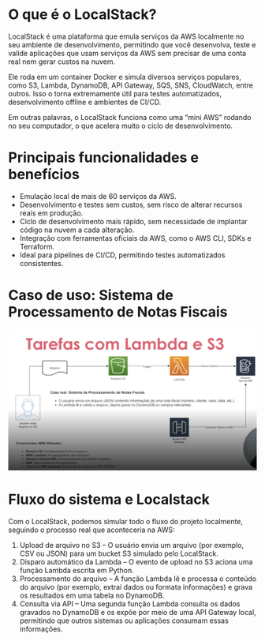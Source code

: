 # O que é o LocalStack?

LocalStack é uma plataforma que emula serviços da AWS localmente no seu ambiente de desenvolvimento, permitindo que você desenvolva, teste e valide aplicações que usam serviços da AWS sem precisar de uma conta real nem gerar custos na nuvem.

Ele roda em um container Docker e simula diversos serviços populares, como S3, Lambda, DynamoDB, API Gateway, SQS, SNS, CloudWatch, entre outros. Isso o torna extremamente útil para testes automatizados, desenvolvimento offline e ambientes de CI/CD.

Em outras palavras, o LocalStack funciona como uma “mini AWS” rodando no seu computador, o que acelera muito o ciclo de desenvolvimento.

# Principais funcionalidades e benefícios
- Emulação local de mais de 60 serviços da AWS.
- Desenvolvimento e testes sem custos, sem risco de alterar recursos reais em produção.
- Ciclo de desenvolvimento mais rápido, sem necessidade de implantar código na nuvem a cada alteração.
- Integração com ferramentas oficiais da AWS, como o AWS CLI, SDKs e Terraform.
- Ideal para pipelines de CI/CD, permitindo testes automatizados consistentes.

# Caso de uso: Sistema de Processamento de Notas Fiscais
![Caso de uso](https://github.com/jesslourenco/aws-dio-projects/blob/main/desafio-tarefas-automatizadas/images/case.png)
# Fluxo do sistema e Localstack
Com o LocalStack, podemos simular todo o fluxo do projeto localmente, seguindo o processo real que aconteceria na AWS:
1. Upload de arquivo no S3 – O usuário envia um arquivo (por exemplo, CSV ou JSON) para um bucket S3 simulado pelo LocalStack.
2. Disparo automático da Lambda – O evento de upload no S3 aciona uma função Lambda escrita em Python.
3. Processamento do arquivo – A função Lambda lê e processa o conteúdo do arquivo (por exemplo, extrai dados ou formata informações) e grava os resultados em uma tabela no DynamoDB.
4. Consulta via API – Uma segunda função Lambda consulta os dados gravados no DynamoDB e os expõe por meio de uma API Gateway local, permitindo que outros sistemas ou aplicações consumam essas informações.
